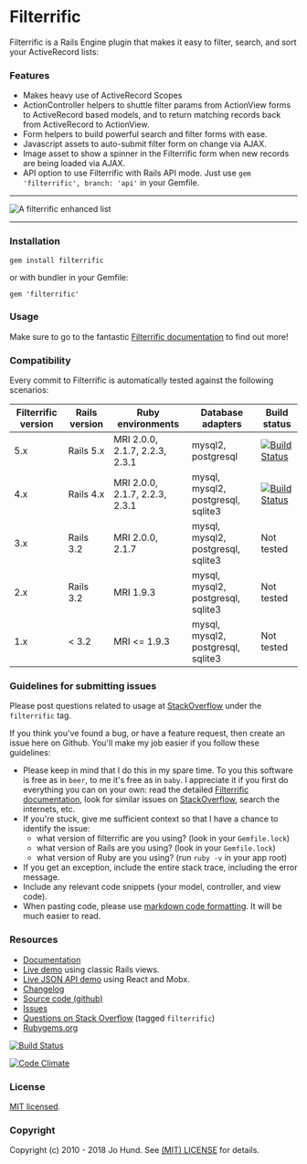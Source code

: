 # Filterrific

Filterrific is a Rails Engine plugin that makes it easy to filter,
search, and sort your ActiveRecord lists:


### Features

* Makes heavy use of ActiveRecord Scopes
* ActionController helpers to shuttle filter params from ActionView forms to ActiveRecord based models, and to return matching records back from ActiveRecord to ActionView.
* Form helpers to build powerful search and filter forms with ease.
* Javascript assets to auto-submit filter form on change via AJAX.
* Image asset to show a spinner in the Filterrific form when new records are being loaded via AJAX.
* API option to use Filterrific with Rails API mode. Just use `gem 'filterrific', branch: 'api'` in your Gemfile.

***

![A filterrific enhanced list](https://github.com/jhund/filterrific/blob/gh-pages/images/screenshot_s.png)

***


### Installation

`gem install filterrific`

or with bundler in your Gemfile:

`gem 'filterrific'`


### Usage

Make sure to go to the fantastic [Filterrific documentation](http://filterrific.clearcove.ca)
to find out more!


### Compatibility

Every commit to Filterrific is automatically tested against the following scenarios:

|Filterrific version | Rails version | Ruby environments              | Database adapters                  | Build status |
|--------------------|---------------|--------------------------------|------------------------------------|--------------|
| 5.x                | Rails 5.x     | MRI 2.0.0, 2.1.7, 2.2.3, 2.3.1 | mysql2, postgresql                 |[![Build Status](https://travis-ci.org/jhund/filterrific_demo.svg?branch=rails-5.x)](https://travis-ci.org/jhund/filterrific_demo)|
| 4.x                | Rails 4.x     | MRI 2.0.0, 2.1.7, 2.2.3, 2.3.1 | mysql, mysql2, postgresql, sqlite3 |[![Build Status](https://travis-ci.org/jhund/filterrific_demo.svg?branch=rails-4.x)](https://travis-ci.org/jhund/filterrific_demo)|
| 3.x                | Rails 3.2     | MRI 2.0.0, 2.1.7               | mysql, mysql2, postgresql, sqlite3 | Not tested|
| 2.x                | Rails 3.2     | MRI 1.9.3                      | mysql, mysql2, postgresql, sqlite3 | Not tested|
| 1.x                | < 3.2         | MRI <= 1.9.3                   | mysql, mysql2, postgresql, sqlite3 | Not tested|

### Guidelines for submitting issues

Please post questions related to usage at [StackOverflow](http://stackoverflow.com/questions/tagged/filterrific) under the `filterrific` tag.

If you think you've found a bug, or have a feature request, then create an issue here on Github. You'll make my job easier if you follow these guidelines:

* Please keep in mind that I do this in my spare time. To you this software is free as in `beer`, to me it's free as in `baby`. I appreciate it if you first do everything you can on your own: read the detailed [Filterrific documentation](http://filterrific.clearcove.ca), look for similar issues on [StackOverflow](http://stackoverflow.com/questions/tagged/filterrific), search the internets, etc.
* If you're stuck, give me sufficient context so that I have a chance to identify the issue:
    * what version of filterrific are you using? (look in your `Gemfile.lock`)
    * what version of Rails are you using? (look in your `Gemfile.lock`)
    * what version of Ruby are you using? (run `ruby -v` in your app root)
* If you get an exception, include the entire stack trace, including the error message.
* Include any relevant code snippets (your model, controller, and view code).
* When pasting code, please use [markdown code  formatting](https://help.github.com/articles/github-flavored-markdown/#fenced-code-blocks). It will be much easier to read.


### Resources

* [Documentation](http://filterrific.clearcove.ca)
* [Live demo](https://filterrific-demo.herokuapp.com) using classic Rails views.
* [Live JSON API demo](https://filterrific-json-api-demo.herokuapp.com/) using React and Mobx.
* [Changelog](https://github.com/jhund/filterrific/blob/master/CHANGELOG.md)
* [Source code (github)](https://github.com/jhund/filterrific)
* [Issues](https://github.com/jhund/filterrific/issues)
* [Questions on Stack Overflow](http://stackoverflow.com/questions/tagged/filterrific) (tagged `filterrific`)
* [Rubygems.org](http://rubygems.org/gems/filterrific)

[![Build Status](https://travis-ci.org/jhund/filterrific.svg?branch=master)](https://travis-ci.org/jhund/filterrific)

[![Code Climate](https://codeclimate.com/github/jhund/filterrific.png)](https://codeclimate.com/github/jhund/filterrific)

### License

[MIT licensed](https://github.com/jhund/filterrific/blob/master/MIT-LICENSE).



### Copyright

Copyright (c) 2010 - 2018 Jo Hund. See [(MIT) LICENSE](https://github.com/jhund/filterrific/blob/master/MIT-LICENSE) for details.
